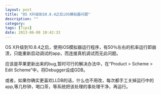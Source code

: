 ```yaml
---
layout: post
title: "OS X升级到10.8.4之后iOS模拟器问题"
description: ""
category: 
tags: [Tips]
date: 2013-06-08 10:42:33
---
```


OS X升级到10.8.4之后，使用iOS模拟器运行程序，有50％左右的机率运行即崩溃，只能重新启动调试的app，而连接真机调试而无此问题。

应该是苹果更新出来的bug,暂时可行的解决办法中，在“Product > Scheme > Edit Scheme”中，将Debugger设成GDB。

或者，如果你确实更喜欢LLDB的话，什么也不用改，每次都手工关掉运行中的app,等几秒钟，喝口茶，等系统把该处理的事处理干净，再运行。

